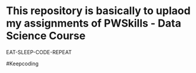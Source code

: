 # This repository is basically to uplaod my assignments of PWSkills - Data Science Course 
EAT-SLEEP-CODE-REPEAT

#Keepcoding
